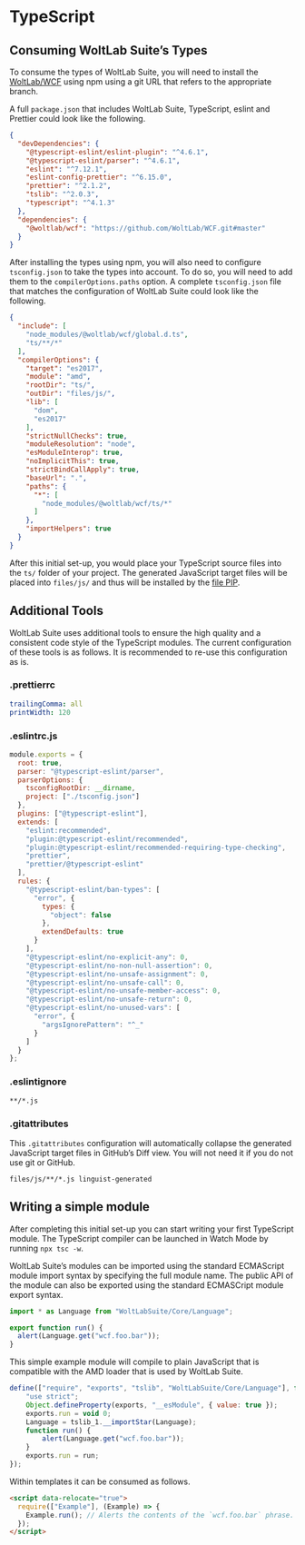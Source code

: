 # TypeScript

## Consuming WoltLab Suite’s Types

To consume the types of WoltLab Suite, you will need to install the [WoltLab/WCF](https://github.com/WoltLab/WCF) using npm using a git URL that refers to the appropriate branch.

A full `package.json` that includes WoltLab Suite, TypeScript, eslint and Prettier could look like the following.

```json
{
  "devDependencies": {
    "@typescript-eslint/eslint-plugin": "^4.6.1",
    "@typescript-eslint/parser": "^4.6.1",
    "eslint": "^7.12.1",
    "eslint-config-prettier": "^6.15.0",
    "prettier": "^2.1.2",
    "tslib": "^2.0.3",
    "typescript": "^4.1.3"
  },
  "dependencies": {
    "@woltlab/wcf": "https://github.com/WoltLab/WCF.git#master"
  }
}
```

After installing the types using npm, you will also need to configure `tsconfig.json` to take the types into account.
To do so, you will need to add them to the `compilerOptions.paths` option.
A complete `tsconfig.json` file that matches the configuration of WoltLab Suite could look like the following.

```json
{
  "include": [
    "node_modules/@woltlab/wcf/global.d.ts",
    "ts/**/*"
  ],
  "compilerOptions": {
    "target": "es2017",
    "module": "amd",
    "rootDir": "ts/",
    "outDir": "files/js/",
    "lib": [
      "dom",
      "es2017"
    ],
    "strictNullChecks": true,
    "moduleResolution": "node",
    "esModuleInterop": true,
    "noImplicitThis": true,
    "strictBindCallApply": true,
    "baseUrl": ".",
    "paths": {
      "*": [
        "node_modules/@woltlab/wcf/ts/*"
      ]
    },
    "importHelpers": true
  }
}
```

After this initial set-up, you would place your TypeScript source files into the `ts/` folder of your project.
The generated JavaScript target files will be placed into `files/js/` and thus will be installed by the [file PIP](../package/pip/file.md).

## Additional Tools

WoltLab Suite uses additional tools to ensure the high quality and a consistent code style of the TypeScript modules.
The current configuration of these tools is as follows.
It is recommended to re-use this configuration as is.

### .prettierrc

```yml
trailingComma: all
printWidth: 120
```

### .eslintrc.js

```javascript
module.exports = {
  root: true,
  parser: "@typescript-eslint/parser",
  parserOptions: {
    tsconfigRootDir: __dirname,
    project: ["./tsconfig.json"]
  },
  plugins: ["@typescript-eslint"],
  extends: [
    "eslint:recommended",
    "plugin:@typescript-eslint/recommended",
    "plugin:@typescript-eslint/recommended-requiring-type-checking",
    "prettier",
    "prettier/@typescript-eslint"
  ],
  rules: {
    "@typescript-eslint/ban-types": [
      "error", {
        types: {
          "object": false
        },
        extendDefaults: true
      }
    ],
    "@typescript-eslint/no-explicit-any": 0,
    "@typescript-eslint/no-non-null-assertion": 0,
    "@typescript-eslint/no-unsafe-assignment": 0,
    "@typescript-eslint/no-unsafe-call": 0,
    "@typescript-eslint/no-unsafe-member-access": 0,
    "@typescript-eslint/no-unsafe-return": 0,
    "@typescript-eslint/no-unused-vars": [
      "error", {
        "argsIgnorePattern": "^_"
      }
    ]
  }
};
```

### .eslintignore

```gitignore
**/*.js
```

### .gitattributes

This `.gitattributes` configuration will automatically collapse the generated JavaScript target files in GitHub’s Diff view.
You will not need it if you do not use git or GitHub.

```gitattributes
files/js/**/*.js linguist-generated
```

## Writing a simple module

After completing this initial set-up you can start writing your first TypeScript module.
The TypeScript compiler can be launched in Watch Mode by running `npx tsc -w`.

WoltLab Suite’s modules can be imported using the standard ECMAScript module import syntax by specifying the full module name.
The public API of the module can also be exported using the standard ECMASCript module export syntax.

```typescript
import * as Language from "WoltLabSuite/Core/Language";

export function run() {
  alert(Language.get("wcf.foo.bar"));
}
```

This simple example module will compile to plain JavaScript that is compatible with the AMD loader that is used by WoltLab Suite.

```javascript
define(["require", "exports", "tslib", "WoltLabSuite/Core/Language"], function (require, exports, tslib_1, Language) {
    "use strict";
    Object.defineProperty(exports, "__esModule", { value: true });
    exports.run = void 0;
    Language = tslib_1.__importStar(Language);
    function run() {
        alert(Language.get("wcf.foo.bar"));
    }
    exports.run = run;
});
```

Within templates it can be consumed as follows.

```html
<script data-relocate="true">
  require(["Example"], (Example) => {
    Example.run(); // Alerts the contents of the `wcf.foo.bar` phrase.
  });
</script>
```
